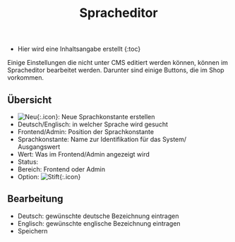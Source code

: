 ﻿---
layout: post
title: Spracheditor
tags: marketing
permalink: /marketing/:title
---


+ Hier wird eine Inhaltsangabe erstellt
{:toc}




Einige Einstellungen die nicht unter CMS editiert werden können, können im Spracheditor bearbeitet werden. Darunter sind einige Buttons, die im Shop vorkommen.


 ## Übersicht
- ![Neu][1]{:.icon}: Neue Sprachkonstante erstellen
- Deutsch/Englisch: in welcher Sprache wird gesucht
- Frontend/Admin: Position der Sprachkonstante
- Sprachkonstante: Name zur Identifikation für das System/ Ausgangswert
- Wert: Was im Frontend/Admin angezeigt wird
- Status:
- Bereich: Frontend oder Admin
- Option: ![Stift][2]{:.icon}


## Bearbeitung
- Deutsch: gewünschte deutsche Bezeichnung eintragen
- Englisch: gewünschte englische Bezeichnung eintragen
- Speichern




























[1]:/img/glyphicons/glyphicons-37-file
[2]:/img/glyphicons/glyphicons-31-pencil